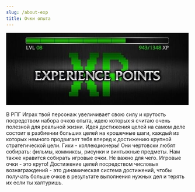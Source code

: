 ```yaml
---
slug: /about-exp
title: Очки опыта
---
```


![](../../static/img/ОчкиОпыта.jpg)

В РПГ Играх твой персонаж увеличивает свою силу и крутость посредством набора очков опыта, идею которых я считаю очень полезной для реальной жизни. Идея достижения целей на самом деле состоит в разбиении больших целей на крошечные шаги, каждый из которых немного продвигает тебя вперед к достижению крупной стратегической цели. Гики - коллекционеры! Они чертовски любят собирать: фильмы, коммиксы, рисунки и винтыжные предметы. Нам также нравится собирать игровые очки. Не важно для чего. Игровые очки - это круто! Достижение целей посредством числовых вознаграждений - это динамическая система достижений, чтобы получать больше очков в результате выполнения нужных дел и терять их если ты халтуришь.